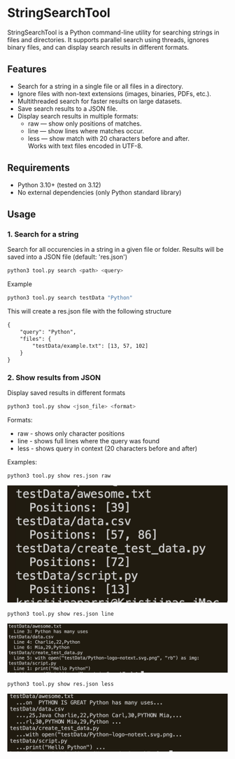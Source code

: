 # StringSearchTool  
StringSearchTool is a Python command-line utility for searching strings in files and directories. It supports parallel search using threads, ignores binary files, and can display search results in different formats.

## Features
* Search for a string in a single file or all files in a directory.  
* Ignore files with non-text extensions (images, binaries, PDFs, etc.).  
* Multithreaded search for faster results on large datasets.  
* Save search results to a JSON file.  
* Display search results in multiple formats:  
  * raw — show only positions of matches.  
  * line — show lines where matches occur.  
  * less — show match with 20 characters before and after.  
Works with text files encoded in UTF-8.  

## Requirements

- Python 3.10+ (tested on 3.12)  
- No external dependencies (only Python standard library)   
## Usage
### 1. Search for a string 
Search for all occurencies in a string in a given file or folder.
Results will be saved into a JSON file (default: 'res.json')

```bash
python3 tool.py search <path> <query>
```
Example
```bash
python3 tool.py search testData "Python"
```
This will create a res.json file with the following structure
```
{
    "query": "Python",
    "files": {
        "testData/example.txt": [13, 57, 102]
    }
}
```

### 2. Show results from JSON
Display saved results in different formats
```bash
python3 tool.py show <json_file> <format>
```
Formats: 
* raw - shows only character positions
* line - shows full lines where the query was found
* less - shows query in context (20 characters before and after)

Examples:   
```bash
python3 tool.py show res.json raw
```
![results of show raw](/screenshots/show_raw.png "output of show <filename> raw")
```bash
python3 tool.py show res.json line
```
![results of show line](/screenshots/show_line.png "output of show <filename> line")
```bash
python3 tool.py show res.json less
```
![results of show raw](/screenshots/show_less.png "output of show <filename> less")
